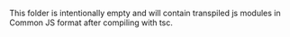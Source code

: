 ﻿This folder is intentionally empty and will contain transpiled js modules in Common JS format after compiling with tsc.